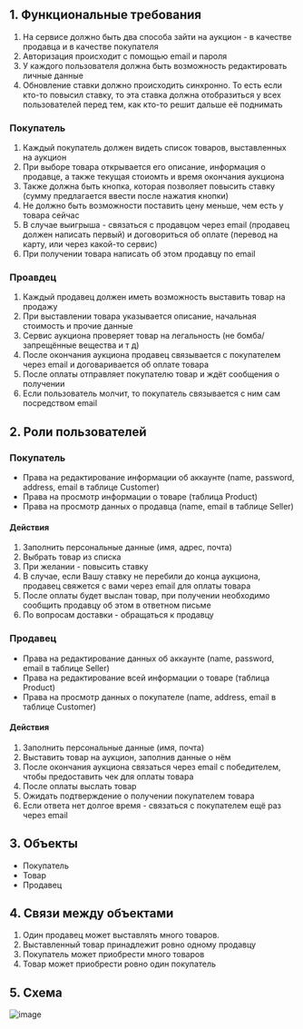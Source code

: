 ## 1. Функциональные требования

1) На сервисе должно быть два способа зайти на аукцион - в качестве продавца и в качестве покупателя
2) Авторизация происходит с помощью email и пароля
3) У каждого пользователя должна быть возможность редактировать личные данные
4) Обновление ставки должно происходить синхронно. То есть если кто-то повысил ставку, то эта ставка должна отобразиться у всех пользователей перед тем, как кто-то решит дальше её поднимать

### Покупатель

1) Каждый покупатель должен видеть список товаров, выставленных на аукцион
3) При выборе товара открывается его описание, информация о продавце, а также текущая стоиомть и время окончания аукциона
4) Также должна быть кнопка, которая позволяет повысить ставку (сумму предлагается ввести после нажатия кнопки)
5) Не должно быть возможности поставить цену меньше, чем есть у товара сейчас
6) В случае выигрыша - связаться с продавцом через email (продавец должен написать первый) и договориться об оплате (перевод на карту, или через какой-то сервис)
7) При получении товара написать об этом продавцу по email

### Проавдец

1) Каждый продавец должен иметь возможность выставить товар на продажу
2) При выставлении товара указывается описание, начальная стоимость и прочие данные
3) Сервис аукциона проверяет товар на легальность (не бомба/запрещённые вещества и т д)
4) После окончания аукциона продавец связывается с покупателем через email и договаривается об оплате товара
5) После оплаты отправляет покупателю товар и ждёт сообщения о получении
6) Если пользователь молчит, то покупатель связывается с ним сам посредством email

## 2. Роли пользователей

### Покупатель

   * Права на редактирование информации об аккаунте (name, password, address, email в таблице Customer)
   * Права на просмотр информации о товаре (таблица Product)
   * Права на просмотр данных о продавца (name, email в таблице Seller)

#### Действия

   1) Заполнить персональные данные (имя, адрес, почта)
   2) Выбрать товар из списка
   3) При желании - повысить ставку
   4) В случае, если Вашу ставку не перебили до конца аукциона, продавец свяжется с вами через email для оплаты товара
   5) После оплаты будет выслан товар, при получении необходимо сообщить продавцу об этом в ответном письме
   6) По вопросам доставки - обращаться к продавцу  
   
### Продавец

   * Права на редактирование данных об аккаунте (name, password, email в таблице Seller)
   * Права на редактирование всей информации о товаре (таблица Product)
   * Права на просмотр данных о покупателе (name, address, email в таблице Customer)

#### Действия

   1) Заполнить персональные данные (имя, почта)
   2) Выставить товар на аукцион, заполнив данные о нём
   3) После окончания аукциона связаться через email с победителем, чтобы предоставить чек для оплаты товара
   4) После оплаты выслать товар
   5) Ожидать подтверждение о получении покупателем товара
   6) Если ответа нет долгое время - связаться с покупателем ещё раз через email
   
   
## 3. Объекты

   - Покупатель
   - Товар
   - Продавец

## 4. Связи между объектами 

1) Один продавец может выставлять много товаров.
2) Выставленный товар принадлежит ровно одному продавцу
3) Покупатель может приобрести много товаров
4) Товар может приобрести ровно один покупатель

## 5. Схема 
![image](https://user-images.githubusercontent.com/59960079/132981733-6a191aff-0685-4606-914d-16e9893b4cbe.png)


